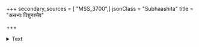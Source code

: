 +++
secondary_sources = [ "MSS_3700",]
jsonClass = "Subhaashita"
title = "असभ्यः पिशुनश्चैव"

+++

<details><summary>Text</summary>

असभ्यः पिशुनश्चैव कृतघ्नो दीर्घवैरिणः।  
चत्वारः कर्मचण्डालाः जातिचण्डालपञ्चमाः॥
</details>
